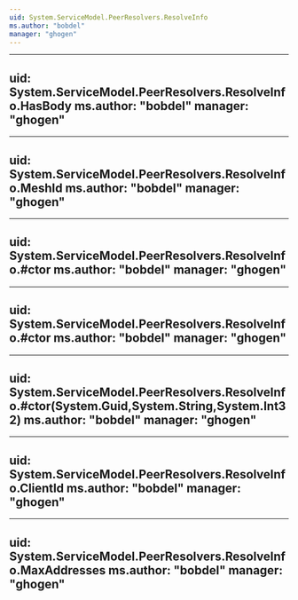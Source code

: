 ```yaml
---
uid: System.ServiceModel.PeerResolvers.ResolveInfo
ms.author: "bobdel"
manager: "ghogen"
---
```


---
uid: System.ServiceModel.PeerResolvers.ResolveInfo.HasBody
ms.author: "bobdel"
manager: "ghogen"
---

---
uid: System.ServiceModel.PeerResolvers.ResolveInfo.MeshId
ms.author: "bobdel"
manager: "ghogen"
---

---
uid: System.ServiceModel.PeerResolvers.ResolveInfo.#ctor
ms.author: "bobdel"
manager: "ghogen"
---

---
uid: System.ServiceModel.PeerResolvers.ResolveInfo.#ctor
ms.author: "bobdel"
manager: "ghogen"
---

---
uid: System.ServiceModel.PeerResolvers.ResolveInfo.#ctor(System.Guid,System.String,System.Int32)
ms.author: "bobdel"
manager: "ghogen"
---

---
uid: System.ServiceModel.PeerResolvers.ResolveInfo.ClientId
ms.author: "bobdel"
manager: "ghogen"
---

---
uid: System.ServiceModel.PeerResolvers.ResolveInfo.MaxAddresses
ms.author: "bobdel"
manager: "ghogen"
---
